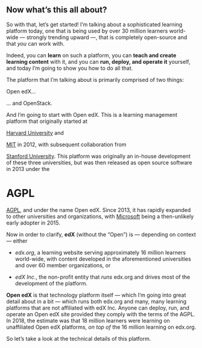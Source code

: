 ## Now what’s this all about?

<!-- Note -->

So with that, let’s get started! I’m talking about a sophisticated
learning platform today, one that is being used by over 30 million
learners world-wide — strongly trending upward —, that is completely
open-source and that *you* can work with.

Indeed, you can **learn** on such a platform, you can **teach and
create learning content** with it, and you can **run, deploy, and
operate it** yourself, and today I’m going to show you how to do all
that.

The platform that I’m talking about is primarily comprised of
two things:


<!-- .slide: data-background-image="images/openedx-logo.svg" data-background-size="contain" -->

<!-- Note -->
Open edX...


<!-- .slide: data-background-image="images/openstack-logo.svg" data-background-size="contain" -->

<!-- Note -->
... and OpenStack.


<!-- .slide: data-background-image="images/openedx-logo.svg" data-background-size="contain" -->

<!-- Note -->
And I’m going to start with Open edX. This is a learning management platform that
originally started at


<!-- .slide: data-background-image="images/Harvard_shield_wreath.svg" data-background-size="contain" -->

<!-- Note -->
[Harvard University](https://www.harvard.edu/) and


<!-- .slide: data-background-image="images/MIT_Seal.svg" data-background-size="contain" -->

<!-- Note -->
[MIT](https://www.mit.edu/) in 2012, with subsequent collaboration
from


<!-- .slide: data-background-image="images/Stanford_University_seal_2003.svg" data-background-size="contain" -->

<!-- Note -->
[Stanford University](https://www.stanford.edu/). This platform was
originally an in-house development of these three universities, but
was then released as open source software in 2013 under the


# AGPL

<!-- Note -->
[AGPL](https://tldrlegal.com/license/gnu-affero-general-public-license-v3-(agpl-3.0)),
and under the name Open edX. Since 2013, it has rapidly expanded to
other universities and organizations, with
[Microsoft](https://www.microsoft.com/) being a then-unlikely early
adopter in 2015.


<!-- .slide: data-background-image="https://upload.wikimedia.org/wikipedia/commons/8/8f/EdX.svg" data-background-size="contain" -->

<!-- Note -->
Now in order to clarify, **edX** (without the “Open”) is — depending
on context — either 

* *edx.org*, a learning website serving approximately 16 million
  learners world-wide, with content developed in the aforementioned
  universities and over 60 member organizations, or

* *edX Inc.*, the non-profit entity that *runs* edx.org and drives
  most of the development of the platform.


<!-- .slide: data-background-image="images/openedx-logo.svg" data-background-size="contain" -->

<!-- Note -->
**Open edX** is that technology platform itself — which I’m going into
great detail about in a bit — which runs both edx.org and many, many
learning platforms that are not affiliated with edX Inc. Anyone can
deploy, run, and operate an Open edX site provided they comply with
the terms of the AGPL. In 2018, the estimate was that 18 million
learners were learning on unaffiliated Open edX platforms, *on top of*
the 16 million learning on edx.org.

So let’s take a look at the technical details of this platform.
